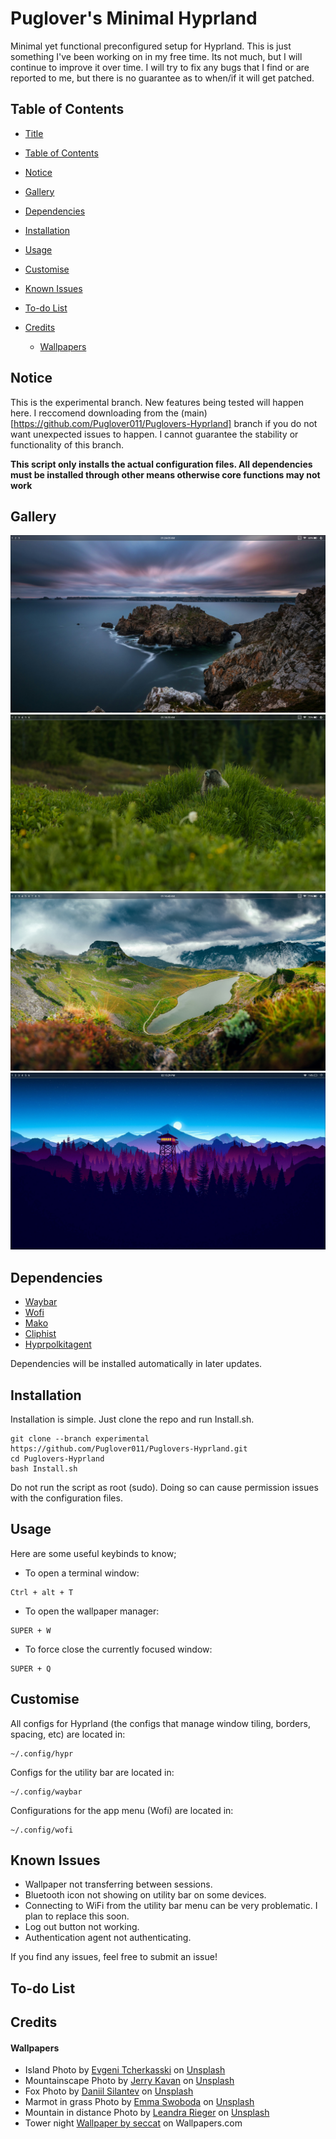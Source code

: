 # Puglover's Minimal Hyprland

Minimal yet functional preconfigured setup for Hyprland. This is just something I've been working on in my free time. Its not much, but I will continue to improve it over time. I will try to fix any bugs that I find or are reported to me, but there is no guarantee as to when/if it will get patched.

## Table of Contents

- <a href="https://github.com/Puglover011/Puglovers-Hyprland/blob/experimental/README.md#puglovers-minimal-hyprland">Title</a>

- <a href="https://github.com/Puglover011/Puglovers-Hyprland/blob/experimental/README.md#table-of-contents">Table of Contents</a>

- <a href="https://github.com/Puglover011/Puglovers-Hyprland/blob/experimental/README.md#notice">Notice</a>

- <a href="https://github.com/Puglover011/Puglovers-Hyprland/blob/experimental/README.md#gallery">Gallery</a>

- <a href="https://github.com/Puglover011/Puglovers-Hyprland/blob/experimental/README.md#dependencies">Dependencies</a>

- <a href="https://github.com/Puglover011/Puglovers-Hyprland/blob/experimental/README.md#installation">Installation</a>

- <a href="https://github.com/Puglover011/Puglovers-Hyprland/blob/experimental/README.md#usage">Usage</a>

- <a href="https://github.com/Puglover011/Puglovers-Hyprland/blob/experimental/README.md#customise">Customise</a>

- <a href="https://github.com/Puglover011/Puglovers-Hyprland/blob/experimental/README.md#known-issues">Known Issues</a>

- <a href="https://github.com/Puglover011/Puglovers-Hyprland/blob/Experimental/README.md#to-do-list">To-do List</a>

- <a href="https://github.com/Puglover011/Puglovers-Hyprland/blob/experimental/README.md#credits">Credits</a>

  - <a href="https://github.com/Puglover011/Puglovers-Hyprland/blob/experimental/README.md#wallpapers">Wallpapers</a>

## Notice
This is the experimental branch. New features being tested will happen here. I reccomend downloading from the (main)[https://github.com/Puglover011/Puglovers-Hyprland] branch if you do not want unexpected issues to happen. I cannot guarantee the stability or functionality of this branch.

**This script only installs the actual configuration files. All dependencies must be installed through other means otherwise core functions may not work**


## Gallery

![Island](https://github.com/Puglover011/Puglovers-Hyprland/blob/experimental/Screenshots/Island.png?raw=true)
![Marmot](https://github.com/Puglover011/Puglovers-Hyprland/blob/experimental/Screenshots/Marmot.png?raw=true)
![Mountainscape](https://github.com/Puglover011/Puglovers-Hyprland/blob/experimental/Screenshots/Mountainscape.png?raw=true)
![Forest Tower](https://github.com/Puglover011/Puglovers-Hyprland/blob/experimental/Screenshots/Forest_Tower.png?raw=true)

## Dependencies

* [Waybar](https://github.com/Alexays/Waybar)
* [Wofi](https://github.com/SimplyCEO/wofi)
* [Mako](https://github.com/emersion/mako)
* [Cliphist](https://github.com/sentriz/cliphist)
* [Hyprpolkitagent](https://github.com/hyprwm/hyprpolkitagent)

Dependencies will be installed automatically in later updates.

## Installation

Installation is simple. Just clone the repo and run Install.sh.
```shell
git clone --branch experimental https://github.com/Puglover011/Puglovers-Hyprland.git
cd Puglovers-Hyprland
bash Install.sh
```
Do not run the script as root (sudo). Doing so can cause permission issues with the configuration files.

## Usage
Here are some useful keybinds to know;

- To open a terminal window:
```Keystroke
Ctrl + alt + T 
```

- To open the wallpaper manager:
```Keystroke
SUPER + W
```

- To force close the currently focused window:
```Keystroke
SUPER + Q
````

## Customise
All configs for Hyprland (the configs that manage window tiling, borders, spacing, etc) are located in:
````Directory
~/.config/hypr
````
Configs for the utility bar are located in:
````Directory
~/.config/waybar
````
Configurations for the app menu (Wofi) are located in:
````Directory
~/.config/wofi

````

## Known Issues
- Wallpaper not transferring between sessions.
- Bluetooth icon not showing on utility bar on some devices.
- Connecting to WiFi from the utility bar menu can be very problematic. I plan to replace this soon.
- Log out button not working.
- Authentication agent not authenticating.

If you find any issues, feel free to submit an issue!

## To-do List

## Credits
#### Wallpapers
- Island Photo by <a href="https://unsplash.com/@evgenit?utm_content=creditCopyText&utm_medium=referral&utm_source=unsplash">Evgeni Tcherkasski</a> on <a href="https://unsplash.com/photos/dramatic-ocean-seascape-with-rocky-coastline-at-dusk-rgIHfdb4E08?utm_content=creditCopyText&utm_medium=referral&utm_source=unsplash">Unsplash</a>
- Mountainscape Photo by <a href="https://unsplash.com/@jerrykavan?utm_content=creditCopyText&utm_medium=referral&utm_source=unsplash">Jerry Kavan</a> on <a href="https://unsplash.com/photos/dramatic-mountain-landscape-with-a-lake-and-stormy-sky-F2UvQ-iIqqA?utm_content=creditCopyText&utm_medium=referral&utm_source=unsplash">Unsplash</a>
- Fox Photo by <a href="https://unsplash.com/@betagamma?utm_content=creditCopyText&utm_medium=referral&utm_source=unsplash">Daniil Silantev</a> on <a href="https://unsplash.c om/photos/a-fox-rests-in-tall-grass-at-dawn-Rl7SZ19fgRQ?utm_content=creditCopyText&utm_medium=referral&utm_source=unsplash">Unsplash</a>
- Marmot in grass Photo by <a href="https://unsplash.com/@emmakphoto?utm_content=creditCopyText&utm_medium=referral&utm_source=unsplash">Emma Swoboda</a> on <a href="https://unsplash.com/photos/a-marmot-peeking-out-from-tall-grass-2yzmBTrdrac?utm_content=creditCopyText&utm_medium=referral&utm_source=unsplash">Unsplash</a>
- Mountain in distance Photo by <a href="https://unsplash.com/@leandrarieger?utm_content=creditCopyText&utm_medium=referral&utm_source=unsplash">Leandra Rieger</a> on <a href="https://unsplash.com/photos/dramatic-clouds-hover-over-an-autumn-landscape-gR5B7ocb-Ww?utm_content=creditCopyText&utm_medium=referral&utm_source=unsplash">Unsplash</a>
- Tower night <a href="https://wallpapers.com/wallpapers/chill-4k-lighthouse-art-kp2abbznw07w1e3c.html">Wallpaper by seccat</a> on Wallpapers.com
